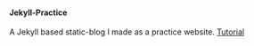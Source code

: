 #### Jekyll-Practice
A Jekyll based static-blog I made as a practice website. 
[Tutorial](https://code.tutsplus.com/articles/building-static-sites-with-jekyll--net-22211)
